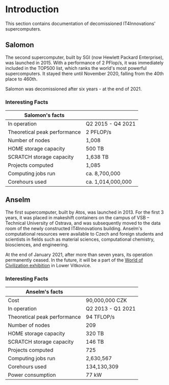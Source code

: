 # Introduction

This section contains documentation of decomissioned IT4Innovations' supercomputers.

## Salomon

The second supercomputer, built by SGI (now Hewlett Packard Enterprise), was launched in 2015. With a performance of 2 PFlop/s, it was immediately included in the TOP500 list, which ranks the world's most powerful supercomputers. It stayed there until November 2020, falling from the 40th place to 460th.

Salomon was decomissioned after six years - at the end of 2021.

### Interesting Facts

| Salomon's facts              |                    |
| ---------------------------- | ------------------ |
| In operation                 | Q2 2015 - Q4 2021  |
| Theoretical peak performance | 2 PFLOP/s          |
| Number of nodes              | 1,008              |
| HOME storage capacity        | 500 TB             |
| SCRATCH storage capacity     | 1,638 TB           |
| Projects computed            | 1,085              |
| Computing jobs run           | ca. 8,700,000      |
| Corehours used               | ca. 1,014,000,000  |

## Anselm

The first supercomputer, built by Atos, was launched in 2013. For the first 3 years, it was placed in makeshift containers on the campus of VSB – Technical University of Ostrava, and was subsequently moved to the data room of the newly constructed IT4Innovations building. Anselm's computational resources were available to Czech and foreign students and scientists in fields such as material sciences, computational chemistry, biosciences, and engineering.

At the end of January 2021, after more than seven years, its operation permanently ceased. In the future, it will be a part of the [World of Civilization exhibition][a] in Lower Vitkovice.

### Interesting Facts

| Anselm's facts               |                    |
| ---------------------------- | ------------------ |
| Cost                         | 90,000,000 CZK     |
| In operation                 | Q2 2013 - Q1 2021  |
| Theoretical peak performance | 94 TFLOP/s         |
| Number of nodes              | 209                |
| HOME storage capacity        | 320 TB             |
| SCRATCH storage capacity     | 146 TB             |
| Projects computed            | 725                |
| Computing jobs run           | 2,630,567          |
| Corehours used               | 134,130,309        |
| Power consumption            | 77 kW              |

[a]: https://www.dolnivitkovice.cz/en/science-and-technology-centre/exhibitions/
